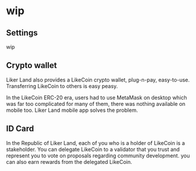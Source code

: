 # wip

## Settings

wip

## Crypto wallet 

Liker Land also provides a LikeCoin crypto wallet, plug-n-pay, easy-to-use. Transferring LikeCoin to others is easy peasy.

In the LikeCoin ERC-20 era, users had to use MetaMask on desktop which was far too complicated for many of them, there was nothing available on mobile too. Liker Land mobile app solves the problem.

## ID Card

In the Republic of Liker Land, each of you who is a holder of LikeCoin is a stakeholder. You can delegate LikeCoin to a validator that you trust and represent you to vote on proposals regarding community development. you can also earn rewards from the delegated LikeCoin.

